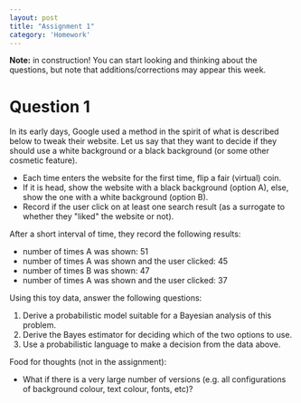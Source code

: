 ```yaml
---
layout: post
title: "Assignment 1"
category: 'Homework'
---
```



**Note:** in construction! You can start looking and thinking about the questions, but note that additions/corrections may appear this week. 

Question 1
==========

In its early days, Google used a method in the spirit of what is described below to tweak their website. Let us say that they want to decide if they should use a white background or a black background (or some other cosmetic feature). 

- Each time enters the website for the first time, flip a fair (virtual) coin.
- If it is head, show the website with a black background (option A), else, show the one with a white background (option B).
- Record if the user click on at least one search result (as a surrogate to whether they "liked" the website or not). 

After a short interval of time, they record the following results:

- number of times A was shown: 51
- number of times A was shown and the user clicked: 45
- number of times B was shown: 47
- number of times A was shown and the user clicked: 37

Using this toy data, answer the following questions:

1. Derive a probabilistic model suitable for a Bayesian analysis of this problem.
2. Derive the Bayes estimator for deciding which of the two options to use.
3. Use a probabilistic language to make a decision from the data above.


Food for thoughts (not in the assignment): 

- What if there is a very large number of versions (e.g. all configurations of background colour, text colour, fonts, etc)?